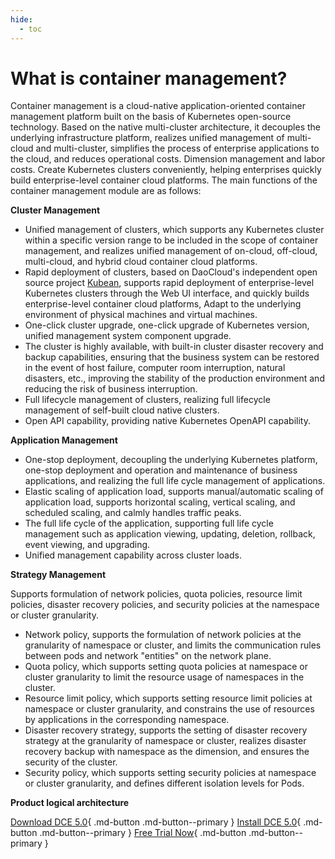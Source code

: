 ```yaml
---
hide:
  - toc
---
```


# What is container management?

Container management is a cloud-native application-oriented container management platform built on the basis of Kubernetes open-source technology. Based on the native multi-cluster architecture, it decouples the underlying infrastructure platform, realizes unified management of multi-cloud and multi-cluster, simplifies the process of enterprise applications to the cloud, and reduces operational costs. Dimension management and labor costs. Create Kubernetes clusters conveniently, helping enterprises quickly build enterprise-level container cloud platforms. The main functions of the container management module are as follows:

**Cluster Management**

- Unified management of clusters, which supports any Kubernetes cluster within a specific version range to be included in the scope of container management, and realizes unified management of on-cloud, off-cloud, multi-cloud, and hybrid cloud container cloud platforms.
- Rapid deployment of clusters, based on DaoCloud's independent open source project [Kubean](https://github.com/kubean-io/kubean), supports rapid deployment of enterprise-level Kubernetes clusters through the Web UI interface, and quickly builds enterprise-level container cloud platforms, Adapt to the underlying environment of physical machines and virtual machines.
- One-click cluster upgrade, one-click upgrade of Kubernetes version, unified management system component upgrade.
- The cluster is highly available, with built-in cluster disaster recovery and backup capabilities, ensuring that the business system can be restored in the event of host failure, computer room interruption, natural disasters, etc., improving the stability of the production environment and reducing the risk of business interruption.
- Full lifecycle management of clusters, realizing full lifecycle management of self-built cloud native clusters.
- Open API capability, providing native Kubernetes OpenAPI capability.

**Application Management**

- One-stop deployment, decoupling the underlying Kubernetes platform, one-stop deployment and operation and maintenance of business applications, and realizing the full life cycle management of applications.
- Elastic scaling of application load, supports manual/automatic scaling of application load, supports horizontal scaling, vertical scaling, and scheduled scaling, and calmly handles traffic peaks.
- The full life cycle of the application, supporting full life cycle management such as application viewing, updating, deletion, rollback, event viewing, and upgrading.
- Unified management capability across cluster loads.

**Strategy Management**

Supports formulation of network policies, quota policies, resource limit policies, disaster recovery policies, and security policies at the namespace or cluster granularity.

- Network policy, supports the formulation of network policies at the granularity of namespace or cluster, and limits the communication rules between pods and network "entities" on the network plane.
- Quota policy, which supports setting quota policies at namespace or cluster granularity to limit the resource usage of namespaces in the cluster.
- Resource limit policy, which supports setting resource limit policies at namespace or cluster granularity, and constrains the use of resources by applications in the corresponding namespace.
- Disaster recovery strategy, supports the setting of disaster recovery strategy at the granularity of namespace or cluster, realizes disaster recovery backup with namespace as the dimension, and ensures the security of the cluster.
- Security policy, which supports setting security policies at namespace or cluster granularity, and defines different isolation levels for Pods.

**Product logical architecture**



[Download DCE 5.0](../../download/dce5.md){ .md-button .md-button--primary }
[Install DCE 5.0](../../install/intro.md){ .md-button .md-button--primary }
[Free Trial Now](../../dce/license0.md){ .md-button .md-button--primary }